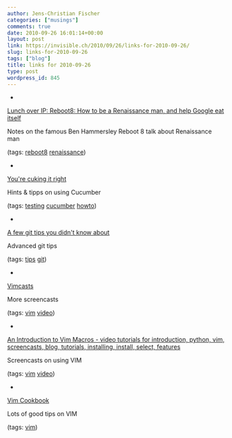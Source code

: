 ```yaml
---
author: Jens-Christian Fischer
categories: ["musings"]
comments: true
date: 2010-09-26 16:01:14+00:00
layout: post
link: https://invisible.ch/2010/09/26/links-for-2010-09-26/
slug: links-for-2010-09-26
tags: ["blog"]
title: links for 2010-09-26
type: post
wordpress_id: 845
---
```


  * 
                

[Lunch over IP: Reboot8: How to be a Renaissance man, and help Google eat itself](https://giussani.typepad.com/loip/2006/06/reboot8_how_to_.html)


                

Notes on the famous Ben Hammersley Reboot 8 talk about Renaissance man


                

(tags: [reboot8](https://delicious.com/jaycee/reboot8) [renaissance](https://delicious.com/jaycee/renaissance))


            
  * 
                

[You're cuking it right](https://mislav.uniqpath.com/2010/09/cuking-it-right/)


                

Hints & tipps on using Cucumber


                

(tags: [testing](https://delicious.com/jaycee/testing) [cucumber](https://delicious.com/jaycee/cucumber) [howto](https://delicious.com/jaycee/howto))


            
  * 
                

[A few git tips you didn't know about](https://mislav.uniqpath.com/2010/07/git-tips/)


                

Advanced git tips


                

(tags: [tips](https://delicious.com/jaycee/tips) [git](https://delicious.com/jaycee/git))


            
  * 
                

[Vimcasts](https://vimcasts.org/)


                

More screencasts


                

(tags: [vim](https://delicious.com/jaycee/vim) [video](https://delicious.com/jaycee/video))


            
  * 
                

[An Introduction to Vim Macros - video tutorials for introduction, python, vim, screencasts, blog, tutorials, installing, install, select, features](https://showmedo.com/videotutorials/series?name=0oSagogCe)


                

Screencasts on using VIM


                

(tags: [vim](https://delicious.com/jaycee/vim) [video](https://delicious.com/jaycee/video))


            
  * 
                

[Vim Cookbook](https://www.oualline.com/vim-cook.html)


                

Lots of good tips on VIM


                

(tags: [vim](https://delicious.com/jaycee/vim))


            
